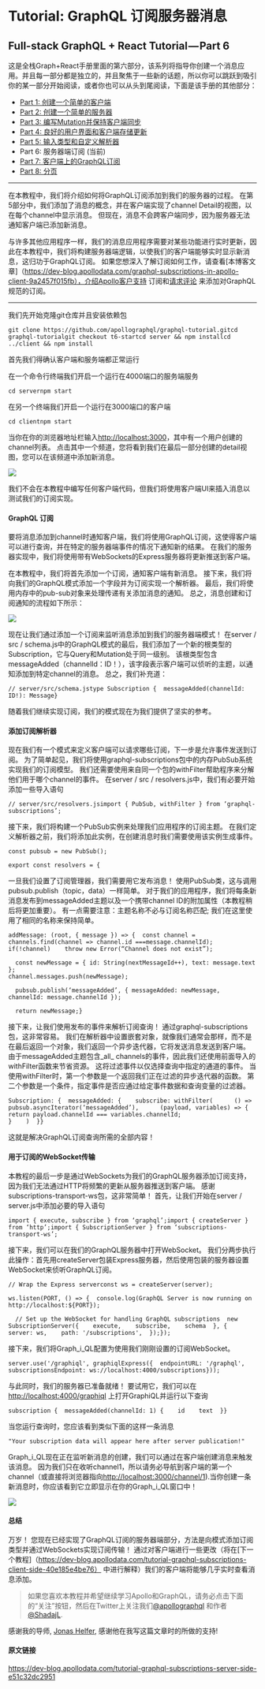 # Tutorial: GraphQL 订阅服务器消息

## Full-stack GraphQL + React Tutorial — Part 6
这是全栈Graph+React手册里面的第六部分，该系列将指导你创建一个消息应用。并且每一部分都是独立的，并且聚焦于一些新的话题，所以你可以跳跃到吸引你的某一部分开始阅读，或者你也可以从头到尾阅读，下面是该手册的其他部分：
*   [Part 1: 创建一个简单的客户端](https://dev-blog.apollodata.com/full-stack-react-graphql-tutorial-582ac8d24e3b)
*   [Part 2: 创建一个简单的服务器](https://dev-blog.apollodata.com/react-graphql-tutorial-part-2-server-99d0528c7928)
*   [Part 3: 编写Mutation并保持客户端同步](https://dev-blog.apollodata.com/react-graphql-tutorial-mutations-764d7ec23c15)
*   [Part 4: 良好的用户界面和客户端存储更新](https://dev-blog.apollodata.com/tutorial-graphql-mutations-optimistic-ui-and-store-updates-f7b6b66bf0e2)
*   [Part 5: 输入类型和自定义解析器](https://dev-blog.apollodata.com/tutorial-graphql-input-types-and-client-caching-f11fa0421cfd)
*   Part 6: 服务器端订阅 (当前)
*   [Part 7: 客户端上的GraphQL订阅](https://dev-blog.apollodata.com/tutorial-graphql-subscriptions-client-side-40e185e4be76)
*   [Part 8: 分页](https://dev-blog.apollodata.com/tutorial-pagination-d1c3b3ee2823)

---
在本教程中，我们将介绍如何将GraphQL订阅添加到我们的服务器的过程。 在第5部分中，我们添加了消息的概念，并在客户端实现了channel Detail的视图，以在每个channel中显示消息。 但现在，消息不会跨客户端同步，因为服务器无法通知客户端已添加新消息。

与许多其他应用程序一样，我们的消息应用程序需要对某些功能进行实时更新，因此在本教程中，我们将构建服务器端逻辑，以使我们的客户端能够实时显示新消息，这归功于GraphQL订阅。 如果您想深入了解订阅如何工作，请查看[本博客文章]（https://dev-blog.apollodata.com/graphql-subscriptions-in-apollo-client-9a2457f015fb），介绍Apollo客户支持 订阅和[请求评论](https://github.com/facebook/graphql/blob/master/rfcs/Subscriptions.md) 来添加对GraphQL规范的订阅。

---
我们先开始克隆git仓库并且安装依赖包
```
git clone https://github.com/apollographql/graphql-tutorial.gitcd graphql-tutorialgit checkout t6-startcd server && npm installcd ../client && npm install
```

首先我们得确认客户端和服务端都正常运行

在一个命令行终端我们开启一个运行在4000端口的服务端服务

```
cd servernpm start
```
在另一个终端我们开启一个运行在3000端口的客户端

```
cd clientnpm start
```
当你在你的浏览器地址栏输入[http://localhost:3000](http://localhost:3000)，其中有一个用户创建的channel列表。 点击其中一个频道，您将看到我们在最后一部分创建的detail视图，您可以在该频道中添加新消息。

![](https://p0.ssl.qhimg.com/t019758a4f4a761f61f.gif)

我们不会在本教程中编写任何客户端代码，但我们将使用客户端UI来插入消息以测试我们的订阅实现。

#### GraphQL 订阅

要将消息添加到channel时通知客户端，我们将使用GraphQL订阅，这使得客户端可以进行查询，并在特定的服务器端事件的情况下通知新的结果。 在我们的服务器实现中，我们将使用带有WebSockets的Express服务器将更新推送到客户端。

在本教程中，我们将首先添加一个订阅，通知客户端有新消息。 接下来，我们将向我们的GraphQL模式添加一个字段并为订阅实现一个解析器。 最后，我们将使用内存中的pub-sub对象来处理传递有关添加消息的通知。 总之，消息创建和订阅通知的流程如下所示：

![](https://p0.ssl.qhimg.com/t0125463a2210df4ca8.png)

现在让我们通过添加一个订阅来监听消息添加到我们的服务器端模式！ 在server / src / schema.js中的GraphQL模式的最后，我们添加了一个新的根类型的Subscription，它与Query和Mutation处于同一级别。 该根类型包含messageAdded（channelId：ID！），该字段表示客户端可以侦听的主题，以通知添加到特定channel的消息。 总之，我们补充道：

```
// server/src/schema.jstype Subscription {  messageAdded(channelId: ID!): Message}
```

随着我们继续实现订阅，我们的模式现在为我们提供了坚实的参考。

#### 添加订阅解析器

现在我们有一个模式来定义客户端可以请求哪些订阅，下一步是允许事件发送到订阅。 为了简单起见，我们将使用graphql-subscriptions包中的内存PubSub系统实现我们的订阅模型。 我们还需要使用来自同一个包的withFilter帮助程序来分解他们用于哪个channel的事件。 在server / src / resolvers.js中，我们有必要开始添加一些导入语句

```
// server/src/resolvers.jsimport { PubSub, withFilter } from ‘graphql-subscriptions’;
```

接下来，我们将构建一个PubSub实例来处理我们应用程序的订阅主题。 在我们定义解析器之前，我们将添加此实例，在创建消息时我们需要使用该实例生成事件。

```
const pubsub = new PubSub();
```

```
export const resolvers = {
```

一旦我们设置了订阅管理器，我们需要用它发布消息！ 使用PubSub类，这与调用pubsub.publish（topic，data）一样简单。 对于我们的应用程序，我们将每条新消息发布到messageAdded主题以及一个携带channel ID的附加属性（本教程稍后将更加重要）。 有一点需要注意：主题名称不必与订阅名称匹配; 我们在这里使用了相同的名称来保持简单。

```
addMessage: (root, { message }) => {  const channel = channels.find(channel => channel.id ===message.channelId);
if(!channel)    throw new Error(“Channel does not exist”);
```

```
  const newMessage = { id: String(nextMessageId++), text: message.text };
channel.messages.push(newMessage);
```

```
  pubsub.publish(‘messageAdded’, { messageAdded: newMessage, channelId: message.channelId });
```

```
  return newMessage;}
```

接下来，让我们使用发布的事件来解析订阅查询！ 通过graphql-subscriptions包，这非常容易。 我们在解析器中设置嵌套对象，就像我们通常会那样，而不是在最后返回一个对象，我们返回一个异步迭代器，它将发送消息发送到客户端。 由于messageAdded主题包含_all_ channels的事件，因此我们还使用前面导入的withFilter函数来节省资源。 这将过滤事件以仅选择查询中指定的通道的事件。 当使用withFilter时，第一个参数是一个返回我们正在过滤的异步迭代器的函数。 第二个参数是一个条件，指定事件是否应通过给定事件数据和查询变量的过滤器。

```
Subscription: {  messageAdded: {    subscribe: withFilter(      () => pubsub.asyncIterator(‘messageAdded’),      (payload, variables) => {        return payload.channelId === variables.channelId;
}    )  }}
```

这就是解决GraphQL订阅查询所需的全部内容！

#### 用于订阅的WebSocket传输

本教程的最后一步是通过WebSockets为我们的GraphQL服务器添加订阅支持，因为我们无法通过HTTP将频繁的更新从服务器推送到客户端。 感谢subscriptions-transport-ws包，这非常简单！ 首先，让我们开始在server / server.js中添加必要的导入语句

```
import { execute, subscribe } from ‘graphql’;import { createServer } from ‘http’;import { SubscriptionServer } from ‘subscriptions-transport-ws’;
```

接下来，我们可以在我们的GraphQL服务器中打开WebSocket。 我们分两步执行此操作：首先用createServer包装Express服务器，然后使用包装的服务器设置WebSocket来侦听GraphQL订阅。

```
// Wrap the Express serverconst ws = createServer(server);
```

```
ws.listen(PORT, () => {  console.log(GraphQL Server is now running on http://localhost:${PORT});
```

```
  // Set up the WebSocket for handling GraphQL subscriptions  new SubscriptionServer({    execute,    subscribe,    schema  }, {    server: ws,    path: '/subscriptions',  });});
```

接下来，我们将Graph_i_QL配置为使用我们刚刚设置的订阅WebSocket。

```
server.use('/graphiql', graphiqlExpress({  endpointURL: '/graphql',  subscriptionsEndpoint: ws://localhost:4000/subscriptions}));
```

与此同时，我们的服务器已准备就绪！ 要试用它，我们可以在[http://localhost:4000/graphiql](http://localhost:4000/graphiql) 上打开GraphiQL并运行以下查询

```
subscription {  messageAdded(channelId: 1) {    id    text  }}
```

当您运行查询时，您应该看到类似下面的这样一条消息

```
"Your subscription data will appear here after server publication!"
```

Graph_i_QL现在正在监听新消息的创建，我们可以通过在客户端创建消息来触发该消息。 因为我们只在收听channel1，所以请务必导航到客户端的第一个channel（或直接将浏览器指向[http://localhost:3000/channel/1](http://localhost:3000/channel/1)).当你创建一条新消息时，你应该看到它立即显示在你的Graph_i_QL窗口中！

![](https://p0.ssl.qhimg.com/t011a43227d4cdb94e9.gif)

#### 总结

万岁！ 您现在已经实现了GraphQL订阅的服务器端部分，方法是向模式添加订阅类型并通过WebSockets实现订阅传输！ 通过对客户端进行一些更改（将在[下一个教程]（https://dev-blog.apollodata.com/tutorial-graphql-subscriptions-client-side-40e185e4be76）
中进行解释）我们的客户端将能够几乎实时查看消息添加。

>如果您喜欢本教程并希望继续学习Apollo和GraphQL，请务必点击下面的“关注”按钮，然后在Twitter上关注我们[@apollographql](https://twitter.com/apollographql) 和作者 [@ShadajL](http://twitter.com/shadajl).

感谢我的导师, [Jonas Helfer](https://medium.com/@helfer), 感谢他在我写这篇文章时的所做的支持!

#### 原文链接

https://dev-blog.apollodata.com/tutorial-graphql-subscriptions-server-side-e51c32dc2951

